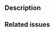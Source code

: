 ## Description
<!-- Description of what you have done in your PR -->

## Related issues
<!-- Fix #10, resolve #11, close #12 -->
